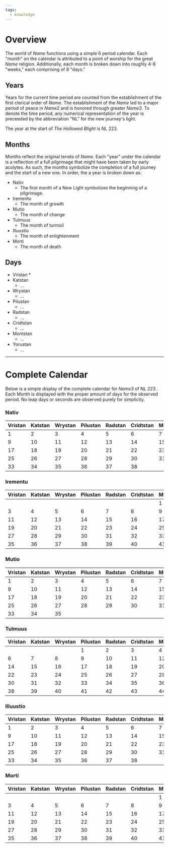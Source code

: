 ```yaml
---
tags:
  - knowledge
---
```

# Overview
The world of _Name_ functions using a simple 6 period calendar. Each "month" on the calendar is attributed to a point of worship for the great _Name_ religion. Additionally, each month is broken down into roughly 4-6 "weeks," each comprising of 8 "days."

## Years
Years for the current time period are counted from the establishment of the first clerical order of _Name_. The establishment of the _Name_ led to a major period of peace in _Name2_ and is honored through greater _Name3_. To denote the time period, any numerical representation of the year is preceeded by the abbreviation "NL" for the new journey's light.

The year at the start of _The Hollowed Blight_ is NL 223.

## Months
Months reflect the original tenets of _Name_. Each "year" under the calendar is a reflection of a full pilgrimage that might have been taken by early acolytes. As such, the months symbolize the completion of a full journey and the start of a new one. In order, the a year is broken down as:

* Nativ
	* The first month of a New Light symbolizes the beginning of a pilgrimage. 
* Irementu
	* The month of growth
* Mutio
	* The month of change
* Tulmuus
	* The month of turmoil
* Illuustio
	* The month of enlightenment
* Morti
	* The month of death

## Days


* Vristan
	* 
* Katstan
	* ...
* Wrystan
	* ...
* Pilustan
	* ...
* Radstan
	* ...
* Cridtstan
	* ...
* Montstan
	* ...
* Yorustan
	* ...

---
# Complete Calendar

Below is a simple display of the complete calendar for _Name3_ of NL 223 . Each Month is displayed with the proper amount of days for the observed period. No leap days or seconds are observed purely for simplicity.

### Nativ
| Vristan | Katstan | Wrystan | Pilustan | Radstan | Cridtstan | Montstan | Yorustan |
| ---- | ---- | ---- | ---- | ---- | ---- | ---- | ---- |
| 1 | 2 | 3 | 4 | 5 | 6 | 7 | 8 |
| 9 | 10 | 11 | 12 | 13 | 14 | 15 | 16 |
| 17 | 18 | 19 | 20 | 21 | 22 | 23 | 24 |
| 25 | 26 | 27 | 28 | 29 | 30 | 31 | 32 |
| 33 | 34 | 35 | 36 | 37 | 38 |  |  |


### Irementu

| Vristan | Katstan | Wrystan | Pilustan | Radstan | Cridtstan | Montstan | Yorustan |
| ---- | ---- | ---- | ---- | ---- | ---- | ---- | ---- |
|  |  |  |  |  |  | 1 | 2 |
| 3 | 4 | 5 | 6 | 7 | 8 | 9 | 10 |
| 11 | 12 | 13 | 14 | 15 | 16 | 17 | 18 |
| 19 | 20 | 21 | 22 | 23 | 24 | 25 | 26 |
| 27 | 28 | 29 | 30 | 31 | 32 | 33 | 34 |
| 35 | 36 | 37 | 38 | 39 | 40 | 41 | 42 |


### Mutio

| Vristan | Katstan | Wrystan | Pilustan | Radstan | Cridtstan | Montstan | Yorustan |
| ---- | ---- | ---- | ---- | ---- | ---- | ---- | ---- |
| 1 | 2 | 3 | 4 | 5 | 6 | 7 | 8 |
| 9 | 10 | 11 | 12 | 13 | 14 | 15 | 16 |
| 17 | 18 | 19 | 20 | 21 | 22 | 23 | 24 |
| 25 | 26 | 27 | 28 | 29 | 30 | 31 | 32 |
| 33 | 34 | 35 |  |  |  |  |  |



### Tulmuus

| Vristan | Katstan | Wrystan | Pilustan | Radstan | Cridtstan | Montstan | Yorustan |
| ---- | ---- | ---- | ---- | ---- | ---- | ---- | ---- |
|  |  |  | 1 | 2 | 3 | 4 | 5 |
| 6 | 7 | 8 | 9 | 10 | 11 | 12 | 13 |
| 14 | 15 | 16 | 17 | 18 | 19 | 20 | 21 |
| 22 | 23 | 24 | 25 | 26 | 27 | 28 | 29 |
| 30 | 31 | 32 | 33 | 34 | 35 | 36 | 37 |
| 38 | 39 | 40 | 41 | 42 | 43 | 44 | 45 |


### Illuustio

| Vristan | Katstan | Wrystan | Pilustan | Radstan | Cridtstan | Montstan | Yorustan |
| ---- | ---- | ---- | ---- | ---- | ---- | ---- | ---- |
| 1 | 2 | 3 | 4 | 5 | 6 | 7 | 8 |
| 9 | 10 | 11 | 12 | 13 | 14 | 15 | 16 |
| 17 | 18 | 19 | 20 | 21 | 22 | 23 | 24 |
| 25 | 26 | 27 | 28 | 29 | 30 | 31 | 32 |
| 33 | 34 | 35 | 36 | 37 | 38 |  |  |


### Morti

| Vristan | Katstan | Wrystan | Pilustan | Radstan | Cridtstan | Montstan | Yorustan |
| ---- | ---- | ---- | ---- | ---- | ---- | ---- | ---- |
|  |  |  |  |  |  | 1 | 2 |
| 3 | 4 | 5 | 6 | 7 | 8 | 9 | 10 |
| 11 | 12 | 13 | 14 | 15 | 16 | 17 | 18 |
| 19 | 20 | 21 | 22 | 23 | 24 | 25 | 26 |
| 27 | 28 | 29 | 30 | 31 | 32 | 33 | 34 |
| 35 | 36 | 37 | 38 | 39 | 40 | 41 | 42 |

